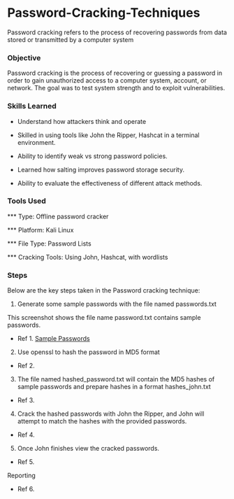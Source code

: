 # Password-Cracking-Techniques
Password cracking refers to the process of recovering passwords from data stored or transmitted by a computer system

### Objective

Password cracking is the process of recovering or guessing a password in order to gain unauthorized access to a computer system, account, or network. The goal was to test system strength and to exploit vulnerabilities.

### Skills Learned

-  Understand how attackers think and operate

-  Skilled in using tools like John the Ripper, Hashcat in a terminal environment.

-  Ability to identify weak vs strong password policies.

-  Learned how salting improves password storage security.

-  Ability to evaluate the effectiveness of different attack methods.

### Tools Used

*** Type: Offline password cracker

*** Platform: Kali Linux

*** File Type: Password Lists

*** Cracking Tools: Using John, Hashcat, with wordlists 


### Steps

Below are the key steps taken in the Password cracking technique:

1. Generate some sample passwords with the file named passwords.txt

This screenshot shows the file name password.txt contains sample passwords.

* Ref 1. [Sample Passwords](https://github.com/Maffypeterp/Password-Cracking-Techniques/blob/main/Screenshot%202025-07-22%20121214.png)

2. Use openssl to hash the password in MD5 format
 
* Ref 2.

3. The file named hashed_password.txt will contain the MD5 hashes of sample passwords and prepare hashes in a format hashes_john.txt

* Ref 3.

4. Crack the hashed passwords with John the Ripper, and John will attempt to match the hashes with the provided passwords.

* Ref 4.

5. Once John finishes view the cracked passwords.

* Ref 5.

Reporting

* Ref 6.


